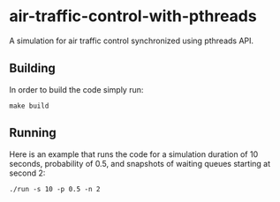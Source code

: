 # air-traffic-control-with-pthreads

A simulation for air traffic control synchronized using pthreads API.


## Building

In order to build the code simply run:

```
make build
```

## Running

Here is an example that runs the code for a simulation duration of 10 seconds, probability of 0.5, and snapshots of waiting queues starting at second 2:

```
./run -s 10 -p 0.5 -n 2
```
